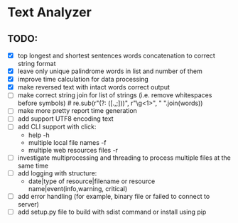 # Text Analyzer

## TODO:

- [x] top longest and shortest sentences words concatenation to correct string format
- [x] leave only unique palindrome words in list and number of them
- [x] improve time calculation for data processing
- [x] make reversed text with intact words correct output
- [ ] make correct string join for list of strings (i.e. remove whitespaces before symbols)  # re.sub(r"(?: ([.,;]))", r"\g<1>", " ".join(words))
- [ ] make more pretty report time generation 
- [ ] add support UTF8 encoding text
- [ ] add CLI support with click:
  * help -h
  * multiple local file names -f
  * multiple web resources files -r
- [ ] investigate multiprocessing and threading to process multiple files at the same time
- [ ] add logging with structure:
  * date|type of resource|filename or resource name|event(info,warning, critical)
- [ ] add error handling (for example, binary file or failed to connect to server)
- [ ] add setup.py file to build with sdist command or install using pip